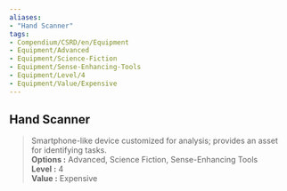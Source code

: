 ```yaml
---
aliases:
- "Hand Scanner"
tags:
- Compendium/CSRD/en/Equipment
- Equipment/Advanced
- Equipment/Science-Fiction
- Equipment/Sense-Enhancing-Tools
- Equipment/Level/4
- Equipment/Value/Expensive
---
```


  
## Hand Scanner  
  
>Smartphone-like device customized for analysis; provides an asset for identifying tasks.  
> **Options :** Advanced, Science Fiction, Sense-Enhancing Tools  
> **Level :** 4  
> **Value :** Expensive